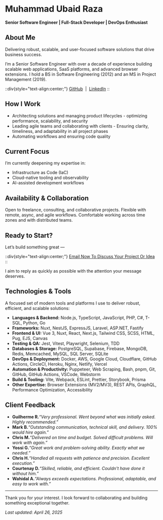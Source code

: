 # Muhammad Ubaid Raza

**Senior Software Engineer | Full-Stack Developer | DevOps Enthusiast**

## About Me

Delivering robust, scalable, and user-focused software solutions that drive business success.

I’m a Senior Software Engineer with over a decade of experience building scalable web applications, SaaS platforms, and advanced browser extensions. I hold a BS in Software Engineering (2012) and an MS in Project Management (2019).

::div{style="text-align:center;"}
[GitHub](https://github.com/mubaidr)  |  [LinkedIn](https://www.linkedin.com/in/mubaidr)
::

## How I Work

- Architecting solutions and managing product lifecycles - optimizing performance, scalability, and security
- Leading agile teams and collaborating with clients - Ensuring clarity, timeliness, and adaptability in all project phases
- Automating workflows and ensuring code quality

## Current Focus

I’m currently deepening my expertise in:

- Infrastructure as Code (IaC)
- Cloud-native tooling and observability
- AI-assisted development workflows

## Availability & Collaboration

Open to freelance, consulting, and collaborative projects. Flexible with remote, async, and agile workflows. Comfortable working across time zones and with distributed teams.

## Ready to Start?

Let’s build something great —

::div{style="text-align:center;"}
[Email Now To Discuss Your Project Or Idea](mailto\:mubaidr@gmail.com)
::

I aim to reply as quickly as possible with the attention your message deserves.

## Technologies & Tools

A focused set of modern tools and platforms I use to deliver robust, efficient, and scalable solutions:

- **Languages & Backend:**
  Node.js, TypeScript, JavaScript, PHP, C#, T-SQL, Python, Go
- **Frameworks:** Nuxt, NestJS, ExpressJS, Laravel, ASP.NET, Fastify
- **Frontend & UI:**
  Vue 3, Nuxt, React, Next.js, Tailwind CSS, SCSS, HTML, Pug, EJS, Canvas
- **Testing & QA:**
  Jest, Vitest, Playwright, Selenium, TDD
- **Databases & Storage:**
  PostgreSQL, Supabase, Firebase, MongoDB, Redis, Memcached, MySQL, SQL Server, SQLite
- **DevOps & Deployment:**
  Docker, AWS, Google Cloud, Cloudflare, GitHub Actions, CircleCI, Heroku, Nginx, Netlify, Vercel
- **Automation & Productivity:**
  Puppeteer, Web Scraping, Bash, pnpm, Git, GitHub, GitHub Actions, VSCode, Webstorm
- **Build & Tooling:**
  Vite, Webpack, ESLint, Prettier, Storybook, Prisma
- **Other Expertise:**
  Browser Extensions (MV2/MV3), REST APIs, GraphQL, Performance Optimization, Accessibility

## Client Feedback

- **Guilherme R.***“Very professional. Went beyond what was initially asked. Highly recommended.”*
- **Mark B.***“Outstanding communication, technical skill, and delivery. 100% would hire again.”*
- **Chris M.***“Delivered on time and budget. Solved difficult problems. Will work with again.”*
- **Yossi G.***“Great work and problem-solving ability. Exactly what we needed.”*
- **Chris H.***“Handled all requests with patience and precision. Excellent execution.”*
- **Courtenay D.***“Skilled, reliable, and efficient. Couldn't have done it without him.”*
- **Wahidal A.***“Always exceeds expectations. Professional, adaptable, and easy to work with.”*

---

Thank you for your interest. I look forward to collaborating and building something exceptional together.

*Last updated: April 26, 2025*
